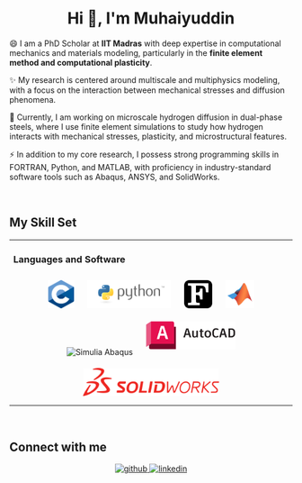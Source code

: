 
<h1 align="center">Hi 👋, I'm Muhaiyuddin</h1>

😄 I am a PhD Scholar at **IIT Madras** with deep expertise in computational mechanics and materials modeling, particularly in the **finite element method and computational plasticity**.

  ✨ My research is centered around multiscale and multiphysics modeling, with a focus on the interaction between mechanical stresses and diffusion phenomena. 

  🔭 Currently, I am working on microscale hydrogen diffusion in dual-phase steels, where I use finite element simulations to study how hydrogen interacts with mechanical stresses, plasticity, and microstructural features.

  ⚡ In addition to my core research, I possess strong programming skills in FORTRAN, Python, and MATLAB, with proficiency in industry-standard software tools such as Abaqus, ANSYS, and SolidWorks.
  
<br/>
  
## My Skill Set  
<table><tr><td valign="top" width="100%">

### Languages and Software 
<div align="center">
<img style="margin: 10px" src="https://github.com/Muhaiyuddin/about.me/blob/43c9dfc3b6bfffa5bac8695b34d65844b59c9164/C_Programming_Language.svg.png" alt="C Programming Language" height="50" /> 

<img style="margin: 10px" src="https://github.com/Muhaiyuddin/about.me/blob/43c9dfc3b6bfffa5bac8695b34d65844b59c9164/python-logo.png" alt="Python" height="50" />  

<img style="margin: 10px" src="https://github.com/Muhaiyuddin/about.me/blob/43c9dfc3b6bfffa5bac8695b34d65844b59c9164/fortran-svgrepo-com.svg" alt="Fortran" height="50" />  

<img style="margin: 10px" src="https://github.com/Muhaiyuddin/about.me/blob/43c9dfc3b6bfffa5bac8695b34d65844b59c9164/matlab-svgrepo-com.svg" alt="MATLAB" height="50" />  

<img style="margin: 10px" src="https://raw.githubusercontent.com/Muhaiyuddin/about.me/refs/heads/main/simulia-abaqus.avif" alt="Simulia Abaqus" height="50" />  

<img style="margin: 10px" src="https://github.com/Muhaiyuddin/about.me/blob/43c9dfc3b6bfffa5bac8695b34d65844b59c9164/AutoCad_new_logo.svg.png" alt="AutoCAD" height="50" />  
 
<img style="margin: 10px" src="https://github.com/Muhaiyuddin/about.me/blob/43c9dfc3b6bfffa5bac8695b34d65844b59c9164/SolidWorks_Logo.svg" alt="SolidWorks" height="50" />  

</div>


</td></tr></table>  

<br/>  



## Connect with me  
<div align="center">
<a href="https://github.com/Muhaiyuddin" target="_blank">
<img src=https://img.shields.io/badge/github-%2324292e.svg?&style=for-the-badge&logo=github&logoColor=white alt=github style="margin-bottom: 5px;" />
</a>
<a href="https://linkedin.com/in/muhaiyuddin" target="_blank">
<img src=https://img.shields.io/badge/linkedin-%231E77B5.svg?&style=for-the-badge&logo=linkedin&logoColor=white alt=linkedin style="margin-bottom: 5px;" />
</a>  
</div>  


<br/>  
